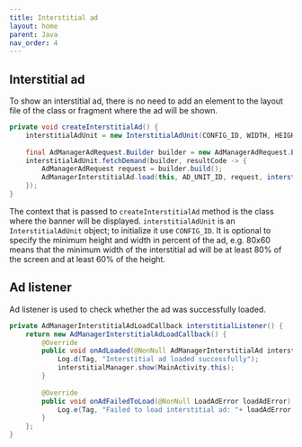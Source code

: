 ```yaml
---
title: Interstitial ad
layout: home
parent: Java
nav_order: 4
---
```



## Interstitial ad
To show an interstitial ad, there is no need to add an element to the layout file of the class or fragment where the ad will be shown. 
```java
private void createInterstitialAd() {
    interstitialAdUnit = new InterstitialAdUnit(CONFIG_ID, WIDTH, HEIGHT);
    
    final AdManagerAdRequest.Builder builder = new AdManagerAdRequest.Builder();
    interstitialAdUnit.fetchDemand(builder, resultCode -> {
        AdManagerAdRequest request = builder.build();
        AdManagerInterstitialAd.load(this, AD_UNIT_ID, request, interstitialListener());
    });
}
```
The context that is passed to `createInterstitialAd` method is the class where the banner will be displayed. `interstitialAdUnit` is an `InterstitialAdUnit` object; to initialize it use `CONFIG_ID`. 
It is optional to specify the minimum height and width in percent of the ad, e.g. 80x60 means that the minimum width of the interstitial ad will be at least 80% of the screen and at least 60% of the height.

## Ad listener

Ad listener is used to check whether the ad was successfully loaded.
```java
private AdManagerInterstitialAdLoadCallback interstitialListener() {
    return new AdManagerInterstitialAdLoadCallback() {
        @Override
        public void onAdLoaded(@NonNull AdManagerInterstitialAd interstitialManager) {
            Log.d(Tag, "Interstitial ad loaded successfully");
            interstitialManager.show(MainActivity.this);
        }
        
        @Override
        public void onAdFailedToLoad(@NonNull LoadAdError loadAdError) {
            Log.e(Tag, "Failed to load interstitial ad: "+ loadAdError.getMessage());
        }
    };
}
```
